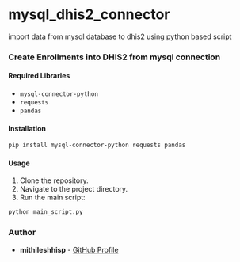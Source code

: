 # mysql_dhis2_connector
import data from mysql database to dhis2 using python based script

### Create Enrollments into DHIS2 from mysql connection

#### Required Libraries

- `mysql-connector-python`
- `requests`
- `pandas`

#### Installation

```bash
pip install mysql-connector-python requests pandas
```

#### Usage

1. Clone the repository.
2. Navigate to the project directory.
3. Run the main script:

```bash
python main_script.py
```

### Author

- **mithileshhisp** - [GitHub Profile](https://github.com/mithileshhisp)
